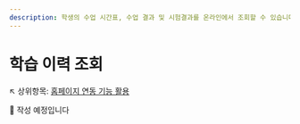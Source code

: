 ```yaml
---
description: 학생의 수업 시간표, 수업 결과 및 시험결과를 온라인에서 조회할 수 있습니다.
---
```


# 학습 이력 조회

↖ 상위항목: [홈페이지 연동 기능 활용](./)

🚧 작성 예정입니다
